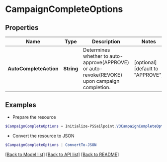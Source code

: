 # CampaignCompleteOptions
## Properties

Name | Type | Description | Notes
------------ | ------------- | ------------- | -------------
**AutoCompleteAction** | **String** | Determines whether to auto-approve(APPROVE) or auto-revoke(REVOKE) upon campaign completion. | [optional] [default to "APPROVE"]

## Examples

- Prepare the resource
```powershell
$CampaignCompleteOptions = Initialize-PSSailpoint.V3CampaignCompleteOptions  -AutoCompleteAction REVOKE
```

- Convert the resource to JSON
```powershell
$CampaignCompleteOptions | ConvertTo-JSON
```

[[Back to Model list]](../README.md#documentation-for-models) [[Back to API list]](../README.md#documentation-for-api-endpoints) [[Back to README]](../README.md)

